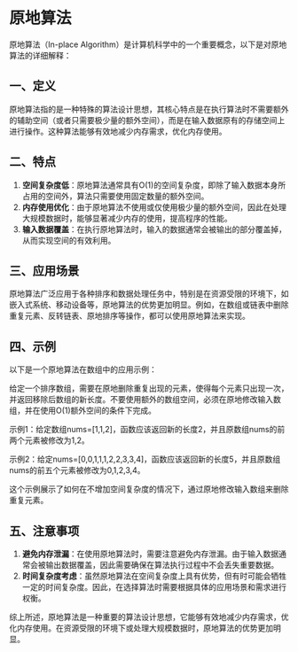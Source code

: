 # 原地算法

原地算法（In-place Algorithm）是计算机科学中的一个重要概念，以下是对原地算法的详细解释：

## 一、定义

原地算法指的是一种特殊的算法设计思想，其核心特点是在执行算法时不需要额外的辅助空间（或者只需要极少量的额外空间），而是在输入数据原有的存储空间上进行操作。这种算法能够有效地减少内存需求，优化内存使用。

## 二、特点

1. **空间复杂度低**：原地算法通常具有O(1)的空间复杂度，即除了输入数据本身所占用的空间外，算法只需要使用固定数量的额外空间。
2. **内存使用优化**：由于原地算法不使用或仅使用极少量的额外空间，因此在处理大规模数据时，能够显著减少内存的使用，提高程序的性能。
3. **输入数据覆盖**：在执行原地算法时，输入的数据通常会被输出的部分覆盖掉，从而实现空间的有效利用。

## 三、应用场景

原地算法广泛应用于各种排序和数据处理任务中，特别是在资源受限的环境下，如嵌入式系统、移动设备等，原地算法的优势更加明显。例如，在数组或链表中删除重复元素、反转链表、原地排序等操作，都可以使用原地算法来实现。

## 四、示例

以下是一个原地算法在数组中的应用示例：

给定一个排序数组，需要在原地删除重复出现的元素，使得每个元素只出现一次，并返回移除后数组的新长度。不要使用额外的数组空间，必须在原地修改输入数组，并在使用O(1)额外空间的条件下完成。

示例1：给定数组nums=[1,1,2]，函数应该返回新的长度2，并且原数组nums的前两个元素被修改为1,2。

示例2：给定nums=[0,0,1,1,1,2,2,3,3,4]，函数应该返回新的长度5，并且原数组nums的前五个元素被修改为0,1,2,3,4。

这个示例展示了如何在不增加空间复杂度的情况下，通过原地修改输入数组来删除重复元素。

## 五、注意事项

1. **避免内存泄漏**：在使用原地算法时，需要注意避免内存泄漏。由于输入数据通常会被输出数据覆盖，因此需要确保在算法执行过程中不会丢失重要数据。
2. **时间复杂度考虑**：虽然原地算法在空间复杂度上具有优势，但有时可能会牺牲一定的时间复杂度。因此，在选择算法时需要根据具体的应用场景和需求进行权衡。

综上所述，原地算法是一种重要的算法设计思想，它能够有效地减少内存需求，优化内存使用。在资源受限的环境下或处理大规模数据时，原地算法的优势更加明显。

